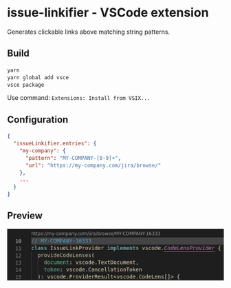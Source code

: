# issue-linkifier - VSCode extension

Generates clickable links above matching string patterns.

## Build

```sh
yarn
yarn global add vsce
vsce package
```

Use command: `Extensions: Install from VSIX...`

## Configuration

```json
{
  "issueLinkifier.entries": {
    "my-company": {
      "pattern": "MY-COMPANY-[0-9]+",
      "url": "https://my-company.com/jira/browse/"
    },
    ...
  }
}
```

## Preview

![preview](preview.png)
